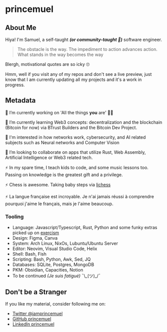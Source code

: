 # princemuel

## About Me

Hiya! I'm Samuel, a self-taught _**(or community-taught 👀)**_ software engineer.

> The obstacle is the way.
> The impediment to action advances action. What stands in the way becomes the way

Blergh, motivational quotes are so icky 🙄
<!--
Here are some ideas to get you started:

- 🔭 I’m currently working on ...
- 🌱 I’m currently learning ...
- 👯 I’m looking to collaborate on ...
- 🤔 I’m looking for help with ...
- 💬 Ask me about ...
- 📫 How to reach me: ...
- 😄 Pronouns: ...
- ⚡ Fun fact: ...
-->
Hmm, well if you visit any of my repos and don't see a live preview, just know that I am currently updating all my projects and it's a work in progress.

## Metadata

🔭 I’m currently working on 'All the things **you** are' 🤷‍♂️

🌱 I’m currently learning Web3 concepts: decentralization and the blockchain (Bitcoin for now) via BTrust Builders and the Bitcoin Dev Project. 

🌱 I'm interested in how networks work, cybersecurity, and AI related subjects such as Neural networks and Computer Vision

👯 I’m looking to collaborate on apps that utilize Rust, Web Assembly, Artificial Intelligence or Web3 related tech.

⚡ In my spare time, I teach kids to code, and some music lessons too. Passing on knowledge is the greatest gift and a privilege.

⚡ Chess is awesome. Taking baby steps via [lichess][lichess]

⚡ La langue française est incroyable. Je n'ai jamais réussi à comprendre pourquoi j'aime le français, mais je l'aime beaucoup.

[lichess]: https://lichess.com

### Tooling

- Language: Javascript/Typescript, Rust, Python and some funky extras picked up on [exercism][exercism]
- Design: Figma, Canva
- System: Arch Linux, NixOs, Lubuntu/Ubuntu Server
- Editor: Neovim, Visual Studio Code, Helix
- Shell: Bash, Fish
- Scripting: Bash, Python, Awk, Sed, JQ
- Databases: SQLite, Postgres, MongoDB
- PKM: Obsidian, Capacities, Notion
- To be continued _(Je suis fatigué)_  ¯\\\_(ツ)_/¯
  
[exercism]: https://exercism.org

## Don't be a Stranger

If you like my material, consider following me on:

- [Twitter @iamprincemuel](https://twitter.com/iamprincemuel)
- [GitHub princemuel](https://github.com/princemuel)
- [LinkedIn princemuel](https://linkedin.com/in/princemuel)


<!-- ## Blog Posts -->

<!-- BLOG-POST-LIST:START -->

<!-- BLOG-POST-LIST:END -->
